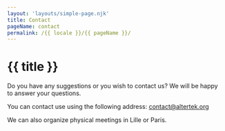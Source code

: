 ```yaml
---
layout: 'layouts/simple-page.njk'
title: Contact
pageName: contact
permalink: /{{ locale }}/{{ pageName }}/
---
```


# {{ title }}

Do you have any suggestions or you wish to contact us?
We will be happy to answer your questions.

You can contact use using the following address: <contact@altertek.org>

We can also organize physical meetings in Lille or Paris.

